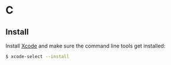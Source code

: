# C

## Install

Install [Xcode](https://developer.apple.com/xcode/) and make sure the command line tools get installed:

```bash
$ xcode-select --install
```
